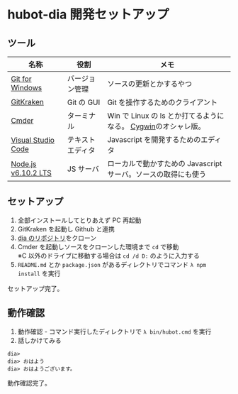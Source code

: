 # hubot-dia 開発セットアップ

## ツール

| 名称                                                  | 役割             | メモ                                                                                                   |
| ----------------------------------------------------- | ---------------- | ------------------------------------------------------------------------------------------------------ |
| [Git for Windows](https://git-for-windows.github.io/) | バージョン管理   | ソースの更新とかするやつ                                                                               |
| [GitKraken](https://www.gitkraken.com/)               | Git の GUI       | Git を操作するためのクライアント                                                                       |
| [Cmder](http://cmder.net/)                            | ターミナル       | Win で Linux の ls とか打てるようになる。 [Cygwin](https://ja.wikipedia.org/wiki/Cygwin)のオシャレ版。 |
| [Visual Studio Code](https://code.visualstudio.com/)  | テキストエディタ | Javascript を開発するためのエディタ                                                                    |
| [Node.js v6.10.2 LTS](https://nodejs.org/ja/)         | JS サーバ        | ローカルで動かすための Javascript サーバ。ソースの取得にも使う                                         |

## セットアップ

1.  全部インストールしてとりあえず PC 再起動
2.  GitKraken を起動し Github と連携
3.  [dia のリポジトリ](https://github.com/ne-peer/dia)をクローン
4.  Cmder を起動しソースをクローンした環境まで `cd` で移動  
    ※C 以外のドライブに移動する場合は `cd /d D:` のように入力する
5.  `README.md` とか `package.json` があるディレクトリでコマンド `λ npm install` を実行

セットアップ完了。

## 動作確認

1.  動作確認 - コマンド実行したディレクトリで `λ bin/hubot.cmd` を実行
2.  話しかけてみる

```
dia>
dia> おはよう
dia> おはようございます。
```

動作確認完了。
